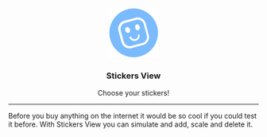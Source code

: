 <p align="center">
    <img alt="Logo da da Univ. Católica de Santa Catarina" src="assets/favicon.png" height="100" width="100" />
    <h3 align="center">
        Stickers View
    </h3>
    <p align="center">
        Choose your stickers!
    </p>
</p>

---

Before you buy anything on the internet it would be so cool if you could test it before. With Stickers View you can simulate and add, scale and delete it.
